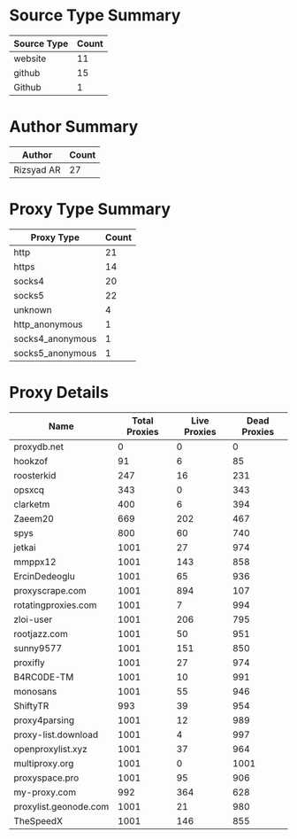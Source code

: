 # Source Type Summary

| Source Type | Count |
|-------------|-------|
| website | 11 |
| github | 15 |
| Github | 1 |


# Author Summary

| Author | Count |
|--------|-------|
| Rizsyad AR | 27 |


# Proxy Type Summary

| Proxy Type | Count |
|------------|-------|
| http | 21 |
| https | 14 |
| socks4 | 20 |
| socks5 | 22 |
| unknown | 4 |
| http_anonymous | 1 |
| socks4_anonymous | 1 |
| socks5_anonymous | 1 |


# Proxy Details

| Name | Total Proxies | Live Proxies | Dead Proxies |
|------|---------------|--------------|---------------|
| proxydb.net | 0 | 0 | 0 |
| hookzof | 91 | 6 | 85 |
| roosterkid | 247 | 16 | 231 |
| opsxcq | 343 | 0 | 343 |
| clarketm | 400 | 6 | 394 |
| Zaeem20 | 669 | 202 | 467 |
| spys | 800 | 60 | 740 |
| jetkai | 1001 | 27 | 974 |
| mmppx12 | 1001 | 143 | 858 |
| ErcinDedeoglu | 1001 | 65 | 936 |
| proxyscrape.com | 1001 | 894 | 107 |
| rotatingproxies.com | 1001 | 7 | 994 |
| zloi-user | 1001 | 206 | 795 |
| rootjazz.com | 1001 | 50 | 951 |
| sunny9577 | 1001 | 151 | 850 |
| proxifly | 1001 | 27 | 974 |
| B4RC0DE-TM | 1001 | 10 | 991 |
| monosans | 1001 | 55 | 946 |
| ShiftyTR | 993 | 39 | 954 |
| proxy4parsing | 1001 | 12 | 989 |
| proxy-list.download | 1001 | 4 | 997 |
| openproxylist.xyz | 1001 | 37 | 964 |
| multiproxy.org | 1001 | 0 | 1001 |
| proxyspace.pro | 1001 | 95 | 906 |
| my-proxy.com | 992 | 364 | 628 |
| proxylist.geonode.com | 1001 | 21 | 980 |
| TheSpeedX | 1001 | 146 | 855 |
